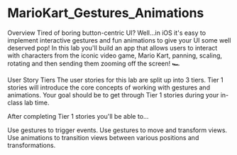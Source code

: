 # MarioKart_Gestures_Animations
Overview
Tired of boring button-centric UI? Well...in iOS it's easy to implement interactive gestures and fun animations to give your UI some well deserved pop! In this lab you'll build an app that allows users to interact with characters from the iconic video game, Mario Kart, panning, scaling, rotating and then sending them zooming off the screen! 🏎

User Story Tiers
The user stories for this lab are split up into 3 tiers. Tier 1 stories will introduce the core concepts of working with gestures and animations. Your goal should be to get through Tier 1 stories during your in-class lab time.

After completing Tier 1 stories you'll be able to...

Use gestures to trigger events.
Use gestures to move and transform views.
Use animations to transition views between various positions and transformations.
